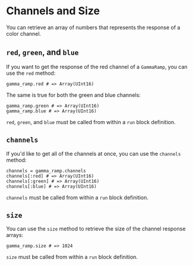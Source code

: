 # Channels and Size

You can retrieve an array of numbers that represents the response of a color channel.

## `red`, `green`, and `blue`

If you want to get the response of the red channel of a `GammaRamp`, you can use the `red` method:

```crystal
gamma_ramp.red # => Array(UInt16)
```
The same is true for both the green and blue channels:

```crystal
gamma_ramp.green # => Array(UInt16)
gamma_ramp.blue # => Array(UInt16)
```

`red`, `green`, and `blue` must be called from within a `run` block definition.

## `channels`

If you'd like to get all of the channels at once, you can use the `channels` method:

```crystal
channels = gamma_ramp.channels
channels[:red] # => Array(UInt16)
channels[:green] # => Array(UInt16)
channels[:blue] # => Array(UInt16)
```

`channels` must be called from within a `run` block definition.

## `size`
You can use the `size` method to retrieve the size of the channel response arrays:

```crystal
gamma_ramp.size # => 1024
```

`size` must be called from within a `run` block definition.
